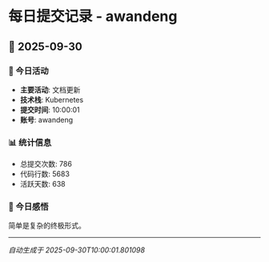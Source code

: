 # 每日提交记录 - awandeng

## 📅 2025-09-30

### 🎯 今日活动
- **主要活动**: 文档更新
- **技术栈**: Kubernetes
- **提交时间**: 10:00:01
- **账号**: awandeng

### 📊 统计信息
- 总提交次数: 786
- 代码行数: 5683
- 活跃天数: 638

### 💭 今日感悟
简单是复杂的终极形式。

---
*自动生成于 2025-09-30T10:00:01.801098*
